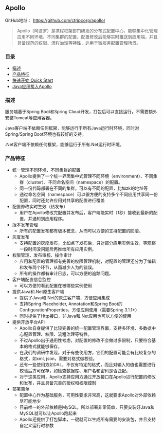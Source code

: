 ## Apollo

GitHub地址： https://github.com/ctripcorp/apollo/

> Apollo（阿波罗）是携程框架部门研发的分布式配置中心，能够集中化管理应用不同环境、不同集群的配置，配置修改后能够实时推送到应用端，并且具备规范的权限、流程治理等特性，适用于微服务配置管理场景。

### 目录
- [描述](#描述)
- [产品特征](#产品特征)
- [快速开始 Quick Start](Apollo-Quick-Start.md)
- [Java应用接入Apollo](Apollo-Java-Client.md)

### 描述
服务端基于Spring Boot和Spring Cloud开发，打包后可以直接运行，不需要额外安装Tomcat等应用容器。

Java客户端不依赖任何框架，能够运行于所有Java运行时环境，同时对Spring/Spring Boot环境也有较好的支持。

.Net客户端不依赖任何框架，能够运行于所有.Net运行时环境。


### 产品特征

- 统一管理不同环境、不同集群的配置
    - Apollo提供了一个统一界面集中式管理不同环境（environment）、不同集群（cluster）、不同命名空间（namespace）的配置。
    - 同一份代码部署在不同的集群，可以有不同的配置，比如zk的地址等
    - 通过命名空间（namespace）可以很方便的支持多个不同应用共享同一份配置，同时还允许应用对共享的配置进行覆盖
- 配置修改实时生效（热发布）
    - 用户在Apollo修改完配置并发布后，客户端能实时（1秒）接收到最新的配置，并通知到应用程序。
- 版本发布管理
    - 所有的配置发布都有版本概念，从而可以方便的支持配置的回滚。
- 灰度发布
    - 支持配置的灰度发布，比如点了发布后，只对部分应用实例生效，等观察一段时间没问题后再推给所有应用实例。
- 权限管理、发布审核、操作审计
    - 应用和配置的管理都有完善的权限管理机制，对配置的管理还分为了编辑和发布两个环节，从而减少人为的错误。
    - 所有的操作都有审计日志，可以方便的追踪问题。
- 客户端配置信息监控
    - 可以方便的看到配置在被哪些实例使用
- 提供Java和.Net原生客户端
    - 提供了Java和.Net的原生客户端，方便应用集成
    - 支持Spring Placeholder, Annotation和Spring Boot的ConfigurationProperties，方便应用使用（需要Spring 3.1.1+）
    - 同时提供了Http接口，非Java和.Net应用也可以方便的使用
- 提供开放平台API
    - Apollo自身提供了比较完善的统一配置管理界面，支持多环境、多数据中心配置管理、权限、流程治理等特性。
    - 不过Apollo出于通用性考虑，对配置的修改不会做过多限制，只要符合基本的格式就能够保存。
    - 在我们的调研中发现，对于有些使用方，它们的配置可能会有比较复杂的格式，如xml, json，需要对格式做校验。
    - 还有一些使用方如DAL，不仅有特定的格式，而且对输入的值也需要进行校验后方可保存，如检查数据库、用户名和密码是否匹配。
    - 对于这类应用，Apollo支持应用方通过开放接口在Apollo进行配置的修改和发布，并且具备完善的授权和权限控制
- 部署简单
    - 配置中心作为基础服务，可用性要求非常高，这就要求Apollo对外部依赖尽可能地少
    - 目前唯一的外部依赖是MySQL，所以部署非常简单，只要安装好Java和MySQL就可以让Apollo跑起来
    - Apollo还提供了打包脚本，一键就可以生成所有需要的安装包，并且支持自定义运行时参数


